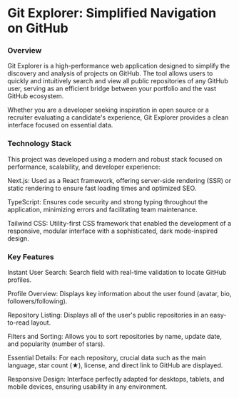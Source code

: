 # Git Explorer: Simplified Navigation on GitHub

### Overview

Git Explorer is a high-performance web application designed to simplify the discovery and analysis of projects on GitHub. The tool allows users to quickly and intuitively search and view all public repositories of any GitHub user, serving as an efficient bridge between your portfolio and the vast GitHub ecosystem.

Whether you are a developer seeking inspiration in open source or a recruiter evaluating a candidate's experience, Git Explorer provides a clean interface focused on essential data.

### Technology Stack

This project was developed using a modern and robust stack focused on performance, scalability, and developer experience:

Next.js: Used as a React framework, offering server-side rendering (SSR) or static rendering to ensure fast loading times and optimized SEO.

TypeScript: Ensures code security and strong typing throughout the application, minimizing errors and facilitating team maintenance.

Tailwind CSS: Utility-first CSS framework that enabled the development of a responsive, modular interface with a sophisticated, dark mode-inspired design.

### Key Features

Instant User Search: Search field with real-time validation to locate GitHub profiles.

Profile Overview: Displays key information about the user found (avatar, bio, followers/following).

Repository Listing: Displays all of the user's public repositories in an easy-to-read layout.

Filters and Sorting: Allows you to sort repositories by name, update date, and popularity (number of stars).

Essential Details: For each repository, crucial data such as the main language, star count (★), license, and direct link to GitHub are displayed.

Responsive Design: Interface perfectly adapted for desktops, tablets, and mobile devices, ensuring usability in any environment.